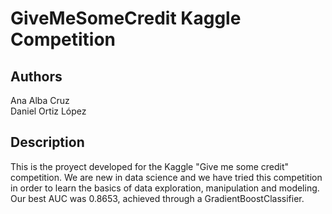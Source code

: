 # GiveMeSomeCredit Kaggle Competition

## Authors
Ana Alba Cruz <br />
Daniel Ortiz López


## Description
This is the proyect developed for the Kaggle "Give me some credit" competition.
We are new in data science and we have tried this competition in order to learn the basics of data exploration, manipulation and modeling. Our best AUC was 0.8653, achieved through a GradientBoostClassifier.
